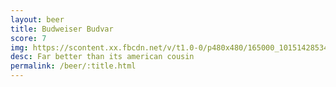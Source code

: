 ```yaml
---
layout: beer
title: Budweiser Budvar
score: 7
img: https://scontent.xx.fbcdn.net/v/t1.0-0/p480x480/165000_10151428534173745_615410288_n.jpg?oh=1f0d6a3721f6d96bf73015b65b9cb34c&oe=5887F42F
desc: Far better than its american cousin
permalink: /beer/:title.html
---
```

